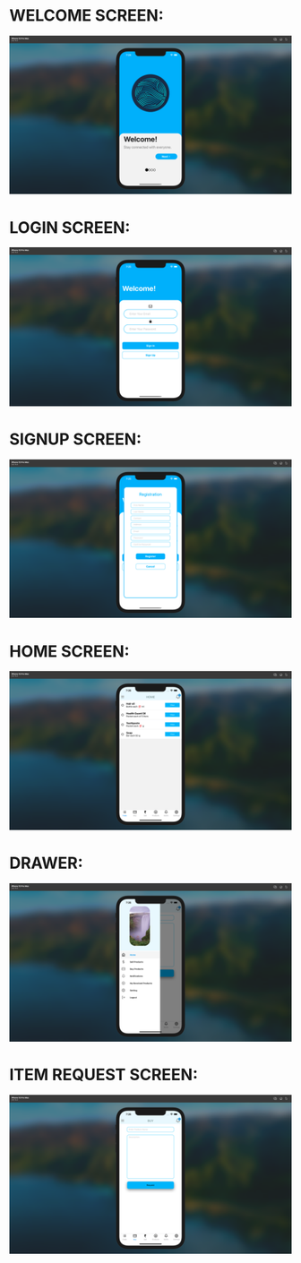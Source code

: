 # WELCOME SCREEN:

![](images/landing.png)

# LOGIN  SCREEN:

![](images/signIN.png)

# SIGNUP  SCREEN:

![](images/signUP.png)

# HOME SCREEN:

![](images/home.png)

# DRAWER: 

![](images/drawer.png)

# ITEM REQUEST SCREEN:

![](images/buy.png)
